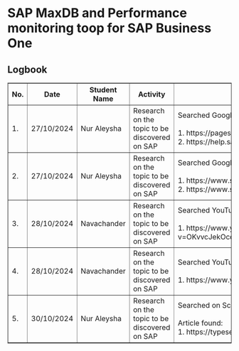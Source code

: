 # SAP MaxDB and Performance monitoring toop for SAP Business One	

<h2>Logbook</h2>
<table border="1">
    <tr>
        <th>No.</th>
        <th>Date</th>
        <th>Student Name</th>
        <th>Activity</th>
        <th>Details</th>
    </tr>
    <tr>
        <td>1.</td>
        <td>27/10/2024</td>
        <td>Nur Aleysha</td>
        <td>Research on the topic to be discovered on SAP</td>
        <td>Searched Google using keyword: 
        "SAP MaxDB for Microsoft Windows"
        <br>
        <br>
        1. https://pages.community.sap.com/topics/maxdb
        <br>
        2. https://help.sap.com/docs/SUPPORT_CONTENT/maxdb/3362173458.html
        </td>
    </tr>
    <tr>
        <td>2.</td>
        <td>27/10/2024</td>
        <td>Nur Aleysha</td>
        <td>Research on the topic to be discovered on SAP</td>
        <td>Searched Google using keyword: 
        "What is SAP MaxDB used for"
        <br>
        <br>
        1. https://www.suretysystems.com/insights/sap-maxdb-navigating-data-management-in-sap-operating-systems/
        <br>
        2. https://www.stechies.com/maxdb/
        </td>
    </tr>
    <tr>
        <td>3.</td>
        <td>28/10/2024</td>
        <td>Navachander</td>
        <td>Research on the topic to be discovered on SAP</td>
        <td>Searched YouTube using keyword: 
        "Performance monitoring toop for SAP Business One"
        <br>
        <br>
        1. https://www.youtube.com/watch?v=OKvvcJekOcc&pp=ygUxIFBlcmZvcm1hbmNlIG1vbml0b3JpbmcgdG9vcCBmb3IgU0FQIEJ1c2luZXNzIE9uZQ%3D%3D
        </td>
    </tr>
    <tr>
        <td>4.</td>
        <td>28/10/2024</td>
        <td>Navachander</td>
        <td>Research on the topic to be discovered on SAP</td>
        <td>Searched YouTube using keyword: 
        "SAP MaxDB for Microsoft Windows"
        <br>
        <br>
        1. https://www.youtube.com/watch?v=2vwR9XKty6s
        </td>
    </tr>
    <tr>
        <td>5.</td>
        <td>30/10/2024</td>
        <td>Nur Aleysha</td>
        <td>Research on the topic to be discovered on SAP</td>
        <td>Searched on SciSpace using keyword: 
        "sap maxdb real world application"
        <br>
        <br>
        Article found:
        <br>
        1. https://typeset.io/papers/sap-maxdb-administration-2w6c35s3bo
        </td>
    </tr>
